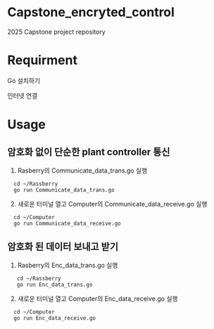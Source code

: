 Capstone_encryted_control
=============
2025 Capstone project repository

Requirment
=============
Go 설치하기

인터넷 연결

Usage
=============

암호화 없이 단순한 plant controller 통신
-----------------------------------------
1. Rasberry의 Communicate_data_trans.go 실행
```
  cd ~/Rassberry
  go run Communicate_data_trans.go
```

2. 새로운 터미널 열고 Computer의 Communicate_data_receive.go 실행
```
  cd ~/Computer
  go run Communicate_data_receive.go
```


암호화 된 데이터 보내고 받기 
-----------------------------------------
1. Rasberry의 Enc_data_trans.go 실행
```
   cd ~/Rassberry
   go run Enc_data_trans.go
```

2. 새로운 터미널 열고 Computer의 Enc_data_receive.go 실행
```
  cd ~/Computer
  go run Enc_data_receive.go
```


